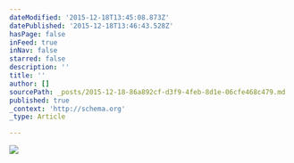 ```yaml
---
dateModified: '2015-12-18T13:45:08.873Z'
datePublished: '2015-12-18T13:46:43.528Z'
hasPage: false
inFeed: true
inNav: false
starred: false
description: ''
title: ''
author: []
sourcePath: _posts/2015-12-18-86a892cf-d3f9-4feb-8d1e-06cfe468c479.md
published: true
_context: 'http://schema.org'
_type: Article

---
```

![](https://the-grid-user-content.s3-us-west-2.amazonaws.com/c130d20c-d393-4889-a1a6-b0ec5e427120.jpg)